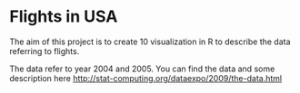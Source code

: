 # Flights in USA
The aim of this project is to create 10 visualization in R to describe the data referring to flights.

The data refer to year 2004 and 2005.
You can find the data and some description here
http://stat-computing.org/dataexpo/2009/the-data.html
